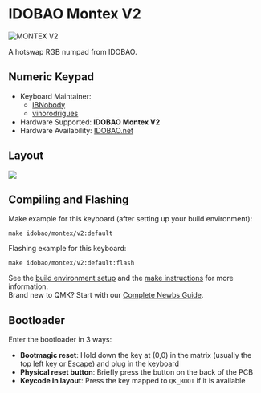 # IDOBAO Montex V2

![MONTEX V2](https://i.imgur.com/uHEispxh.png)

A hotswap RGB numpad from IDOBAO.


## Numeric Keypad

* Keyboard Maintainer:
    - [IBNobody](https://github.com/IBNobody)
    - [vinorodrigues](https://github.com/vinorodrigues)
* Hardware Supported: **IDOBAO Montex V2**
* Hardware Availability: [IDOBAO.net](https://idobao.net/search?type=product&q=montex*)


## Layout

![](https://idobao.github.io/kle/idobao-id27-v2.png)


## Compiling and Flashing

Make example for this keyboard (after setting up your build environment):

    make idobao/montex/v2:default

Flashing example for this keyboard:

    make idobao/montex/v2:default:flash

See the [build environment setup](https://docs.qmk.fm/#/getting_started_build_tools) and the [make instructions](https://docs.qmk.fm/#/getting_started_make_guide) for more information.<br>
Brand new to QMK? Start with our [Complete Newbs Guide](https://docs.qmk.fm/#/newbs).

## Bootloader

Enter the bootloader in 3 ways:

* **Bootmagic reset**: Hold down the key at (0,0) in the matrix (usually the top left key or Escape) and plug in the keyboard
* **Physical reset button**: Briefly press the button on the back of the PCB
* **Keycode in layout**: Press the key mapped to `QK_BOOT` if it is available
